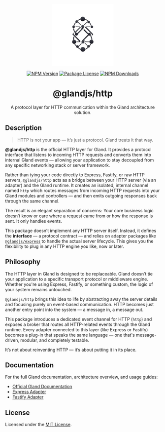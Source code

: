 <p align="center">
  <a href="#" target="blank"><img src="https://github.com/glandjs/gland/blob/main/docs/Logo.png" width="200" alt="Gland Logo" /></a>
</p>

<p align="center">
  <a href="https://npmjs.com/package/@glandjs/http" target="_blank"><img src="https://img.shields.io/npm/v/@glandjs/http.svg" alt="NPM Version" /></a>
  <a href="https://npmjs.com/package/@glandjs/http" target="_blank"><img src="https://img.shields.io/npm/l/@glandjs/http.svg" alt="Package License" /></a>
  <a href="https://npmjs.com/package/@glandjs/http" target="_blank"><img src="https://img.shields.io/npm/dm/@glandjs/http.svg" alt="NPM Downloads" /></a>
</p>

<h1 align="center">@glandjs/http</h1>

<p align="center">A protocol layer for HTTP communication within the Gland architecture solution.</p>

## Description

> HTTP is not your app — it’s just a protocol. Gland treats it that way.

**@glandjs/http** is the official HTTP layer for Gland. It provides a protocol interface that listens to incoming HTTP requests and converts them into internal Gland events — allowing your application to stay decoupled from any specific networking stack or server framework.

Rather than tying your code directly to Express, Fastify, or raw HTTP servers, `@glandjs/http` acts as a bridge between your HTTP server (via an adapter) and the Gland runtime. It creates an isolated, internal channel named `http` which routes messages from incoming HTTP requests into your Gland modules and controllers — and then emits outgoing responses back through the same channel.

The result is an elegant separation of concerns: Your core business logic doesn’t know or care where a request came from or how the response is sent. It only handles events.

This package doesn’t implement any HTTP server itself. Instead, it defines the **interface** — a protocol contract — and relies on adapter packages like [`@glandjs/express`](https://npmjs.com/package/@glandjs/express) to handle the actual server lifecycle. This gives you the flexibility to plug in any HTTP engine you like, now or later.

## Philosophy

The HTTP layer in Gland is designed to be replaceable. Gland doesn’t tie your application to a specific transport protocol or middleware engine. Whether you're using Express, Fastify, or something custom, the logic of your system remains untouched.

`@glandjs/http` brings this idea to life by abstracting away the server details and focusing purely on event-based communication. HTTP becomes just another entry point into the system — a message in, a message out.

This package introduces a dedicated event channel for HTTP (`http`) and exposes a broker that routes all HTTP-related events through the Gland runtime. Every adapter connected to this layer (like Express or Fastify) becomes a plug-in that speaks the same language — one that's message-driven, modular, and completely testable.

It’s not about reinventing HTTP — it’s about putting it in its place.

## Documentation

For the full Gland documentation, architecture overview, and usage guides:

- [Official Gland Documentation](https://github.com/glandjs/gland)
- [Express Adapter](https://github.com/glandjs/http/tree/main/packages/express)
- [Fastify Adapter](https://github.com/glandjs/http/tree/main/packages/fastify)

## License

Licensed under the [MIT License](https://github.com/glandjs/http/blob/main/LICENSE).
